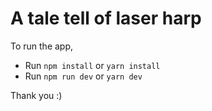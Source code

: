 # A tale tell of laser harp

To run the app,

- Run `npm install` or `yarn install`
- Run `npm run dev` or `yarn dev`

Thank you :)
